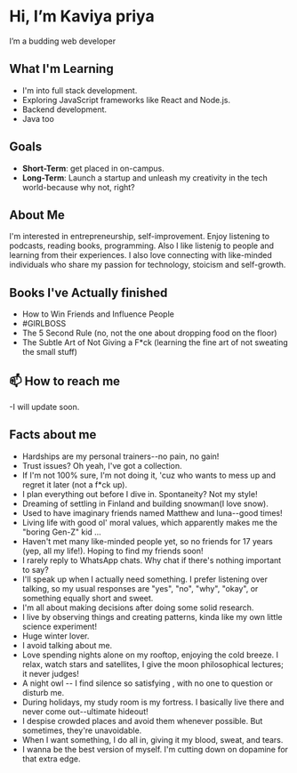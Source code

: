 # Hi, I’m Kaviya priya 
  
I’m a budding web developer

##  What I'm Learning
- I'm into full stack development.
- Exploring JavaScript frameworks like React and Node.js.
- Backend development.
- Java too

## Goals
- **Short-Term**: get placed in on-campus.
- **Long-Term**: Launch a startup and unleash my creativity in the tech world-because why not, right?

## About Me
I'm interested in entrepreneurship, self-improvement. Enjoy listening to podcasts, reading books, programming. Also I like listenig to people and learning from their experiences.
I also love connecting with like-minded individuals who share my passion for technology, stoicism and self-growth.

## Books I've Actually finished
- How to Win Friends and Influence People
- #GIRLBOSS
- The 5 Second Rule (no, not the one about dropping food on the floor)
- The Subtle Art of Not Giving a F*ck (learning the fine art of not sweating the small stuff)

## 📫 How to reach me 
-I will update soon.

## Facts about me
- Hardships are my personal trainers--no pain, no gain!
- Trust issues? Oh yeah, I've got a collection.
- If I'm not 100% sure, I'm not doing it, 'cuz who wants to mess up and regret it later (not a f*ck up).
- I plan everything out before I dive in. Spontaneity? Not my style!
- Dreaming of settling in Finland and building snowman(I love snow).
- Used to have imaginary friends named Matthew and luna--good times!
- Living life with good ol' moral values, which apparently makes me the "boring Gen-Z" kid ...
- Haven't met many like-minded people yet, so no friends for 17 years (yep, all my life!). Hoping to find my friends soon!
- I rarely reply to WhatsApp chats. Why chat if there's nothing important to say?
- I'll speak up when I actually need something. I prefer listening over talking, so my usual responses are "yes", "no", "why", "okay", or something equally short and sweet.
- I'm all about making decisions after doing some solid research.
- I live by observing things and creating patterns, kinda like my own little science experiment!
- Huge winter lover.
- I avoid talking about me.
- Love spending nights alone on my rooftop, enjoying the cold breeze. I relax, watch stars and satellites, I give the moon philosophical lectures; it never judges!
- A night owl -- I find silence so satisfying , with no one to question or disturb me.
- During holidays, my study room is my fortress. I basically live there and never come out--ultimate hideout!
- I despise crowded places and avoid them whenever possible. But sometimes, they're unavoidable.
- When I want something, I do all in, giving it my blood, sweat, and tears.
- I wanna be the best version of myself. I'm cutting down on dopamine for that extra edge.
<!---
kaviyapriya2006/kaviyapriya2006 is a ✨ special ✨ repository because its `README.md` (this file) appears on your GitHub profile.
You can click the Preview link to take a look at your changes.
--->
